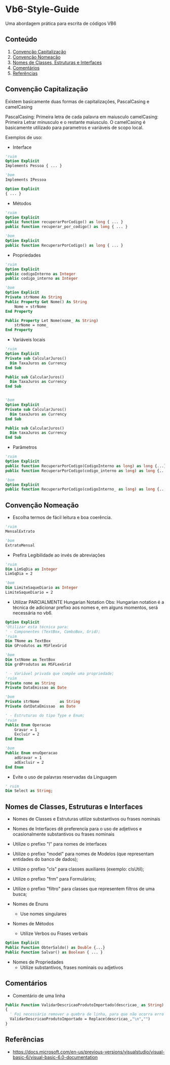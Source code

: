 # Vb6-Style-Guide
Uma abordagem prática para escrita de códigos VB6

## Conteúdo

1. [Convenção Capitalização](#convenção-capitalização)
1. [Convenção Nomeação](#convenção-nomeação)
1. [Nomes de Classes, Estruturas e Interfaces](#nomes-de-classes-estruturas-e-interfaces)
1. [Comentários](#comentários)
1. [Referências](#referências)

## Convenção Capitalização

Existem basicamente duas formas de capitalizações, PascalCasing e camelCasing

PascalCasing: Primeira letra de cada palavra em maiusculo
camelCasing: Primeira Letrar minusculo e o restante maiusculo. O camelCasing é basicamente utilizado para parametros e variáveis de scopo local.

Exemplos de uso:
- Interface
```vb
'ruim
Option Explicit
Implements Pessoa { ... }

'bom 
Implements IPessoa

Option Explicit
{ ... }
```

- Métodos
```vb
'ruim 
Option Explicit
public function recuperarPorCodigo() as long { ... }
public function recuperar_por_codigo() as long { ... }

'bom 
Option Explicit
public function RecuperarPorCodigo() as long { ... }
```

- Propriedades 
```vb
'ruim
Option Explicit
public codigoInterno as Integer
public codigo_interno as Integer

'bom
Option Explicit
Private strNome As String
Public Property Get Nome() As String
    Nome = strNome
End Property

Public Property Let Nome(nome_ As String)
    strNome = nome_
End Property

```

- Variáveis locais 
```vb
'ruim
Option Explicit
Private sub CalcularJuros()
  Dim TaxaJuros as Currency
End Sub

Public sub CalcularJuros()
  Dim TaxaJuros as Currency
End Sub


'bom
Option Explicit
Private sub CalcularJuros()
  Dim taxaJuros as Currency
End Sub

Public sub CalcularJuros()
  Dim taxaJuros as Currency
End Sub

```

- Parâmetros 
```vb
'ruim
Option Explicit
public function RecuperarPorCodigo(CodigoInterno as long) as long {...}
public function RecuperarPorCodigo(codigo_interno as long) as long {...}

'bom
Option Explicit
public function RecuperarPorCodigo(codigoInterno_ as long) as long {...}
```

## Convenção Nomeação

- Escolha termos de fácil leitura e boa coerência.

```vb
'ruim 
MensalExtrato

'bom
ExtratoMensal
```

- Prefira Legibilidade ao invés de abreviações
```vb
'ruim 
Dim LimSqDia as Integer
LimSqDia = 2

'bom 
Dim LimiteSaqueDiario as Integer
LimiteSaqueDiario = 2
```

- Utilizar PARCIALMENTE Hungarian Notation
Obs: Hungarian notation é a técnica de adicionar prefixo aos nomes e, em alguns momentos, será necessária no vb6.

```vb
Option Explicit
'Utilizar esta técnica para:
' - Componentes (TextBox, ComboBox, Grid);
'ruim
Dim TNome as TextBox
Dim GProdutos as MSFlexGrid

'bom
Dim txtNome as TextBox
Dim grdProdutos as MSFLexGrid

' - Variável privada que compõe uma propriedade;
'ruim
Private nome as String
Private DataEmissao as Date

'bom 
Private strNome         as String
Private datDataEmissao  as Date

' - Estruturas do tipo Type e Enum;
'ruim
Public Enum Operacao
    Gravar = 1
    Excluir = 2
End Enum

'bom
Public Enum enuOperacao
    adGravar = 1
    adExcluir = 2
End Enum
```

- Evite o uso de palavras reservadas da Linguagem
```vb
' ruim
Dim Select as String;
```
## Nomes de Classes, Estruturas e Interfaces

- Nomes de Classes e Estruturas utilize substantivos ou frases nominais 
- Nomes de Interfaces dê preferencia para o uso de adjetivos e ocasionalmente substantivos ou frases nominais 
- Utilize o prefixo "I" para nomes de interfaces
- Utilize o prefixo "model" para nomes de Modelos (que representam entidades do banco de dados);
- Utilize o prefixo "cls" para classes auxiliares (exemplo: clsUtil);
- Utilize o prefixo "frm" para Formulários;
- Utilize o prefixo "filtro" para classes que representem filtros de uma busca;
- Nomes de Enuns
	* Use nomes singulares

- Nomes de Métodos
	* Utilize Verbos ou Frases verbais

```vb
Option Explicit
Public Function ObterSaldo() as Double {...}
Public Function Salvar() as Boolean { ... }
```

- Nomes de Propriedades
	* Utilize substantivos, frases nominais ou adjetivos

## Comentários
- Comentário de uma linha
```vb
Public Function ValidarDescricaoProdutoImportado(descricao_ as String) as String
{
  ' Foi necessário remover a quebra de linha, para que não ocorra erro ao Exportar Carga de produtos para o PDV 	
  ValidarDescricaoProdutoImportado = Replace(descricao_,"\n","")
}
```

## Referências
* https://docs.microsoft.com/en-us/previous-versions/visualstudio/visual-basic-6/visual-basic-6.0-documentation
